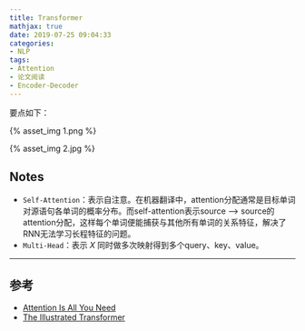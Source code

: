 ```yaml
---
title: Transformer
mathjax: true
date: 2019-07-25 09:04:33
categories:
- NLP
tags:
- Attention
- 论文阅读
- Encoder-Decoder
---
```

要点如下：

<!--more-->

{% asset_img 1.png %}



{% asset_img 2.jpg %}

## Notes

- `Self-Attention`：表示自注意。在机器翻译中，attention分配通常是目标单词对源语句各单词的概率分布。而self-attention表示source --> source的attention分配，这样每个单词便能捕获与其他所有单词的关系特征，解决了RNN无法学习长程特征的问题。
- `Multi-Head`：表示 $X$ 同时做多次映射得到多个query、key、value。

___

## 参考

- [Attention Is All You Need](https://arxiv.org/abs/1706.03762)
- [The Illustrated Transformer](http://jalammar.github.io/illustrated-transformer/)